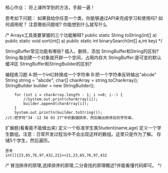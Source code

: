 核心作业：
	将上课所学到的方法，手敲一遍！

思考如下问题：
	如果我给你任意一个类，你能够通过API来完成学习和使用吗?
		如何调用呢？
		注意哪些问题呢?
		你能想到什么就写什么

/*
Arrays工具类要掌握的三个功能解释?
	public static String toString(int[] a)
	public static void sort(int[] a)
	public static int binarySearch(int[] a,int key)
*/

StringBuffer常见功能有哪些?
插入，删除，添加
StringBuffer和String的区别?
String:每创建一个对象就开辟一个空间，占用内存大
StringBuffer:是可变的默认缓冲区
StringBuffer和StringBuilder的区别?

编程练习题
	A:把一个int[]转换成一个字符串
	B:把一个字符串反转输出"abcde"
        String string = "abcde";
		char[] charArray = string.toCharArray();
		StringBuilder builder = new StringBuilder();
		
		for (int i = charArray.length - 1; i >=0; i--) {
			//System.out.print(charArray[i]);
			builder.append(charArray[i]);
		}
		System.out.println(builder.toString());
	//C:把字符"34 -12 56 93 27"中的数据排序，然后输出排序后的字符串。

扩展题(看看能不能做出来)
	定义一个标准学生类Student(name,age)
	定义一个学生数组。注意：日常开发过程当中不会出现这样的数组。这里只是作为了解。
	存储5个学生，然后遍历。

	思考
	int[]{23,65,76,97,432,21}>>21,23,65,76,97,432
/*
	冒泡排序的原理,选择排序的原理,二分查找的原理概述?并能看懂代码即可。
*/